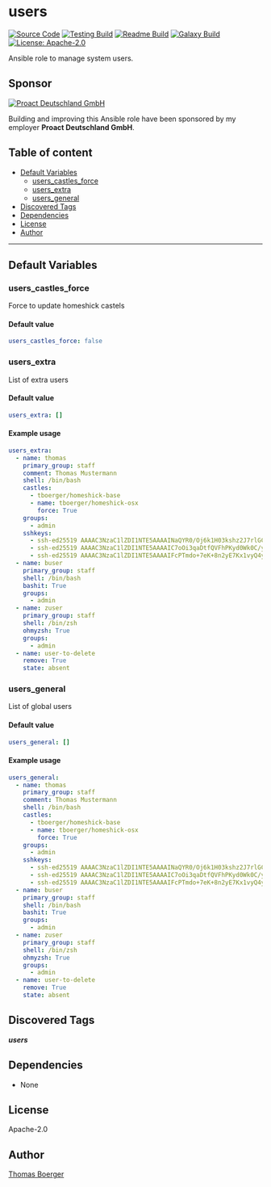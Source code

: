 # users

[![Source Code](https://img.shields.io/badge/github-source%20code-blue?logo=github&logoColor=white)](https://github.com/rolehippie/users) [![Testing Build](https://github.com/rolehippie/users/workflows/testing/badge.svg)](https://github.com/rolehippie/users/actions?query=workflow%3Atesting) [![Readme Build](https://github.com/rolehippie/users/workflows/readme/badge.svg)](https://github.com/rolehippie/users/actions?query=workflow%3Areadme) [![Galaxy Build](https://github.com/rolehippie/users/workflows/galaxy/badge.svg)](https://github.com/rolehippie/users/actions?query=workflow%3Agalaxy) [![License: Apache-2.0](https://img.shields.io/github/license/rolehippie/users)](https://github.com/rolehippie/users/blob/master/LICENSE)

Ansible role to manage system users.

## Sponsor

[![Proact Deutschland GmbH](https://proact.eu/wp-content/uploads/2020/03/proact-logo.png)](https://proact.eu)

Building and improving this Ansible role have been sponsored by my employer **Proact Deutschland GmbH**.

## Table of content

- [Default Variables](#default-variables)
  - [users_castles_force](#users_castles_force)
  - [users_extra](#users_extra)
  - [users_general](#users_general)
- [Discovered Tags](#discovered-tags)
- [Dependencies](#dependencies)
- [License](#license)
- [Author](#author)

---

## Default Variables

### users_castles_force

Force to update homeshick castels

#### Default value

```YAML
users_castles_force: false
```

### users_extra

List of extra users

#### Default value

```YAML
users_extra: []
```

#### Example usage

```YAML
users_extra:
  - name: thomas
    primary_group: staff
    comment: Thomas Mustermann
    shell: /bin/bash
    castles:
      - tboerger/homeshick-base
      - name: tboerger/homeshick-osx
        force: True
    groups:
      - admin
    sshkeys:
      - ssh-ed25519 AAAAC3NzaC1lZDI1NTE5AAAAINaQYR0/Oj6k1H03kshz2J7rlGCaDSuaGPhhOs9FcZfn tboerger@host1
      - ssh-ed25519 AAAAC3NzaC1lZDI1NTE5AAAAIC7oOi3qaDtfQVFhPKyd0Wk0C/y+QM71vtln8Rl44NlB tboerger@host2
      - ssh-ed25519 AAAAC3NzaC1lZDI1NTE5AAAAIFcPTmdo+7eK+8n2yE7Kx1vyQ4yJwHBngvQOt1MPhKhR tboerger@host3
  - name: buser
    primary_group: staff
    shell: /bin/bash
    bashit: True
    groups:
      - admin
  - name: zuser
    primary_group: staff
    shell: /bin/zsh
    ohmyzsh: True
    groups:
      - admin
  - name: user-to-delete
    remove: True
    state: absent
```

### users_general

List of global users

#### Default value

```YAML
users_general: []
```

#### Example usage

```YAML
users_general:
  - name: thomas
    primary_group: staff
    comment: Thomas Mustermann
    shell: /bin/bash
    castles:
      - tboerger/homeshick-base
      - name: tboerger/homeshick-osx
        force: True
    groups:
      - admin
    sshkeys:
      - ssh-ed25519 AAAAC3NzaC1lZDI1NTE5AAAAINaQYR0/Oj6k1H03kshz2J7rlGCaDSuaGPhhOs9FcZfn tboerger@host1
      - ssh-ed25519 AAAAC3NzaC1lZDI1NTE5AAAAIC7oOi3qaDtfQVFhPKyd0Wk0C/y+QM71vtln8Rl44NlB tboerger@host2
      - ssh-ed25519 AAAAC3NzaC1lZDI1NTE5AAAAIFcPTmdo+7eK+8n2yE7Kx1vyQ4yJwHBngvQOt1MPhKhR tboerger@host3
  - name: buser
    primary_group: staff
    shell: /bin/bash
    bashit: True
    groups:
      - admin
  - name: zuser
    primary_group: staff
    shell: /bin/zsh
    ohmyzsh: True
    groups:
      - admin
  - name: user-to-delete
    remove: True
    state: absent
```

## Discovered Tags

**_users_**


## Dependencies

- None

## License

Apache-2.0

## Author

[Thomas Boerger](https://github.com/tboerger)
